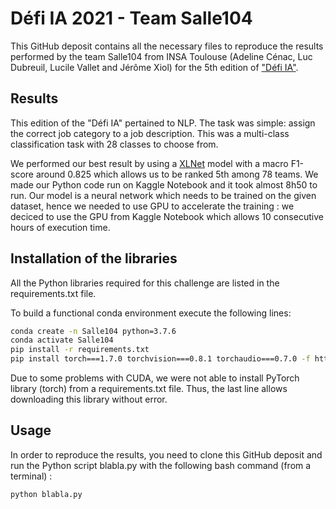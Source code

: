 # Défi IA 2021 - Team Salle104 

This GitHub deposit contains all the necessary files to reproduce the results performed by the team Salle104 from INSA Toulouse (Adeline Cénac, Luc Dubreuil, Lucile Vallet and Jérôme Xiol) for the 5th edition of ["Défi IA"](https://www.kaggle.com/c/defi-ia-insa-toulouse/overview). 

## Results

This edition of the "Défi IA" pertained to NLP. The task was simple: assign the correct job category to a job description. This was a multi-class classification task with 28 classes to choose from. 

We performed our best result by using a [XLNet](https://huggingface.co/transformers/model_doc/xlnet.html) model with a macro F1-score around 0.825 which allows us to be ranked 5th among 78 teams. We made our Python code run on Kaggle Notebook and it took almost 8h50 to run. Our model is a neural network which needs to be trained on the given dataset, hence we needed to use GPU to accelerate the training : we deciced to use the GPU from Kaggle Notebook which allows 10 consecutive hours of execution time. 

## Installation of the libraries

All the Python libraries required for this challenge are listed in the requirements.txt file.

To build a functional conda environment execute the following lines:

```bash
conda create -n Salle104 python=3.7.6
conda activate Salle104
pip install -r requirements.txt
pip install torch===1.7.0 torchvision===0.8.1 torchaudio===0.7.0 -f https://download.pytorch.org/whl/torch_stable.html
```

Due to some problems with CUDA, we were not able to install PyTorch library (torch) from a requirements.txt file. Thus, the last line allows downloading this library without error. 

## Usage 

In order to reproduce the results, you need to clone this GitHub deposit and run the Python script blabla.py with the following bash command (from a terminal) : 

```bash
python blabla.py
```



